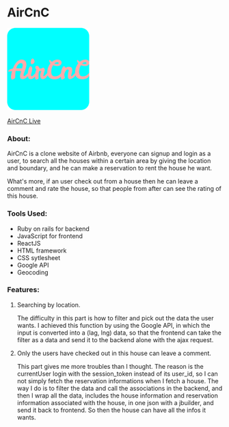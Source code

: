 # AirCnC
![alt text](https://github.com/ryan031391/AirCnC/blob/main/app/assets/images/android-chrome-192x192.png)

[AirCnC Live](https://aa-aircnc.herokuapp.com/#/)

### About:

AirCnC is a clone website of Airbnb, everyone can signup and login as a user, 
to search all the houses within a certain area by giving the location and boundary, 
and he can make a reservation to rent the house he want. 

What's more, if an user 
check out from a house then he can leave a comment and rate the house, so that people
from after can see the rating of this house.

### Tools Used:
* Ruby on rails for backend
* JavaScript for frontend
* ReactJS
* HTML framework
* CSS sytlesheet
* Google API
* Geocoding

### Features:
1. Searching by location. 
   
   The difficulty in this part is how to filter and pick out the data the user wants. I achieved this function by using the Google API, in which the input is converted into a (lag, lng) data, so that the frontend can take the filter as a data and send it to the backend alone with the ajax request.

2. Only the users have checked out in this house can leave a comment.

    This part gives me more troubles than I thought. The reason is the currentUser login with the session_token instead of its user_id, so I can not simply fetch the reservation informations when I fetch a house. The way I do is to filter the data and call the associations in the backend, and then I wrap all the data, includes the house information and reservation information associated with the house, in one json with a jbuilder, and send it back to frontend. So then the house can have all the infos it wants.
